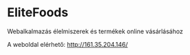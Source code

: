 # EliteFoods
Webalkalmazás élelmiszerek és termékek online vásárlásához

A weboldal elérhető: http://161.35.204.146/
